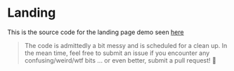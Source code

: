 # Landing

This is the source code for the landing page demo seen [here](https://prewong.github.io/craft.js)

> The code is admittedly a bit messy and is scheduled for a clean up. In the mean time, feel free to submit an issue if you encounter any confusing/weird/wtf bits ... or even better, submit a pull request! :clap: